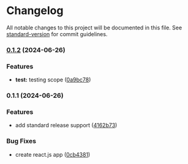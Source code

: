 # Changelog

All notable changes to this project will be documented in this file. See [standard-version](https://github.com/conventional-changelog/standard-version) for commit guidelines.

### [0.1.2](https://github.com/wmarchant13/Personal-Website/compare/v0.1.1...v0.1.2) (2024-06-26)


### Features

* **test:** testing scope ([0a9bc78](https://github.com/wmarchant13/Personal-Website/commit/0a9bc780c525bc36ee348e3915a7ab722707a8cc))

### 0.1.1 (2024-06-26)


### Features

* add standard release support ([4162b73](https://github.com/wmarchant13/Personal-Website/commit/4162b735ab5615bb0b7a56e5f7250f7641c6eaa4))


### Bug Fixes

* create react.js app ([0cb4381](https://github.com/wmarchant13/Personal-Website/commit/0cb4381475090aa173711c99835c7876b5a65639))
